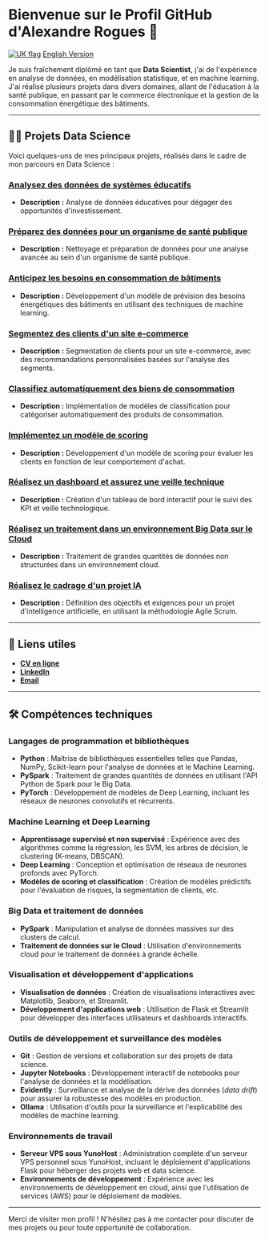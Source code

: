 # Bienvenue sur le Profil GitHub d'Alexandre Rogues 👋

[![UK flag](https://upload.wikimedia.org/wikipedia/en/thumb/a/ae/Flag_of_the_United_Kingdom.svg/20px-Flag_of_the_United_Kingdom.svg.png)](https://github.com/stabadev/README_en.md) [English Version](https://github.com/stabadev/stabadev/blob/main/README_en.md)

Je suis fraîchement diplômé en tant que **Data Scientist**, j'ai de l'expérience en analyse de données, en modélisation statistique, et en machine learning. J'ai réalisé plusieurs projets dans divers domaines, allant de l'éducation à la santé publique, en passant par le commerce électronique et la gestion de la consommation énergétique des bâtiments.

---

## 🧑‍💻 Projets Data Science

Voici quelques-uns de mes principaux projets, réalisés dans le cadre de mon parcours en Data Science :

### [Analysez des données de systèmes éducatifs](https://github.com/Stabadev/Projet2_livrables)
- **Description :** Analyse de données éducatives pour dégager des opportunités d'investissement.

### [Préparez des données pour un organisme de santé publique](https://github.com/Stabadev/Projet3_livrables)
- **Description :** Nettoyage et préparation de données pour une analyse avancée au sein d'un organisme de santé publique.

### [Anticipez les besoins en consommation de bâtiments](https://github.com/Stabadev/Projet4_livrables)
- **Description :** Développement d'un modèle de prévision des besoins énergétiques des bâtiments en utilisant des techniques de machine learning.

### [Segmentez des clients d'un site e-commerce](https://github.com/Stabadev/Projet5_livrables)
- **Description :** Segmentation de clients pour un site e-commerce, avec des recommandations personnalisées basées sur l'analyse des segments.

### [Classifiez automatiquement des biens de consommation](https://github.com/Stabadev/Projet6_livrables)
- **Description :** Implémentation de modèles de classification pour catégoriser automatiquement des produits de consommation.

### [Implémentez un modèle de scoring](https://github.com/Stabadev/Projet7_livrables)
- **Description :** Développement d'un modèle de scoring pour évaluer les clients en fonction de leur comportement d'achat.

### [Réalisez un dashboard et assurez une veille technique](https://github.com/Stabadev/Projet8_livrables)
- **Description :** Création d'un tableau de bord interactif pour le suivi des KPI et veille technologique.

### [Réalisez un traitement dans un environnement Big Data sur le Cloud](https://github.com/Stabadev/Projet9_livrables)
- **Description :** Traitement de grandes quantités de données non structurées dans un environnement cloud.

### [Réalisez le cadrage d'un projet IA](https://github.com/Stabadev/Projet10_livrables)
- **Description :** Définition des objectifs et exigences pour un projet d'intelligence artificielle, en utilisant la méthodologie Agile Scrum.

---

## 🔗 Liens utiles
- **[CV en ligne](https://alexandre.rogues.fr)**
- **[LinkedIn](https://www.linkedin.com/in/AlexandreRogues)**
- **[Email](mailto:alexandre.rogues@gmail.com)**

---
## 🛠️ Compétences techniques

### Langages de programmation et bibliothèques
- **Python** : Maîtrise de bibliothèques essentielles telles que Pandas, NumPy, Scikit-learn pour l'analyse de données et le Machine Learning.
- **PySpark** : Traitement de grandes quantités de données en utilisant l'API Python de Spark pour le Big Data.
- **PyTorch** : Développement de modèles de Deep Learning, incluant les réseaux de neurones convolutifs et récurrents.

### Machine Learning et Deep Learning
- **Apprentissage supervisé et non supervisé** : Expérience avec des algorithmes comme la régression, les SVM, les arbres de décision, le clustering (K-means, DBSCAN).
- **Deep Learning** : Conception et optimisation de réseaux de neurones profonds avec PyTorch.
- **Modèles de scoring et classification** : Création de modèles prédictifs pour l'évaluation de risques, la segmentation de clients, etc.

### Big Data et traitement de données
- **PySpark** : Manipulation et analyse de données massives sur des clusters de calcul.
- **Traitement de données sur le Cloud** : Utilisation d'environnements cloud pour le traitement de données à grande échelle.

### Visualisation et développement d'applications
- **Visualisation de données** : Création de visualisations interactives avec Matplotlib, Seaborn, et Streamlit.
- **Développement d'applications web** : Utilisation de Flask et Streamlit pour développer des interfaces utilisateurs et dashboards interactifs.

### Outils de développement et surveillance des modèles
- **Git** : Gestion de versions et collaboration sur des projets de data science.
- **Jupyter Notebooks** : Développement interactif de notebooks pour l'analyse de données et la modélisation.
- **Evidently** : Surveillance et analyse de la dérive des données (*data drift*) pour assurer la robustesse des modèles en production.
- **Ollama** : Utilisation d'outils pour la surveillance et l'explicabilité des modèles de machine learning.

### Environnements de travail
- **Serveur VPS sous YunoHost** : Administration complète d'un serveur VPS personnel sous YunoHost, incluant le déploiement d'applications Flask pour héberger des projets web et data science.
- **Environnements de développement** : Expérience avec les environnements de développement en cloud, ainsi que l'utilisation de services (AWS) pour le déploiement de modèles.

---

Merci de visiter mon profil ! N'hésitez pas à me contacter pour discuter de mes projets ou pour toute opportunité de collaboration.
